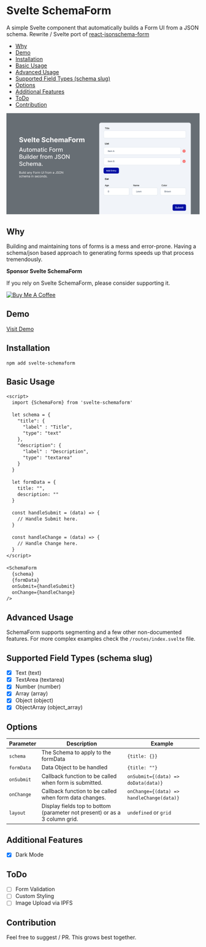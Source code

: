 # Svelte SchemaForm
A simple Svelte component that automatically builds a Form UI from a JSON schema.
Rewrite / Svelte port of [react-jsonschema-form](https://github.com/rjsf-team/react-jsonschema-form)

<!-- START doctoc generated TOC please keep comment here to allow auto update -->
<!-- DON'T EDIT THIS SECTION, INSTEAD RE-RUN doctoc TO UPDATE -->

- [Why](#why)
- [Demo](#demo)
- [Installation](#installation)
- [Basic Usage](#basic-usage)
- [Advanced Usage](#advanced-usage)
- [Supported Field Types (schema slug)](#supported-field-types-schema-slug)
- [Options](#options)
- [Additional Features](#additional-features)
- [ToDo](#todo)
- [Contribution](#contribution)

<!-- END doctoc generated TOC please keep comment here to allow auto update -->

![Preview of Svelte SchemaForm](https://raw.githubusercontent.com/xpluscal/svelte-schemaform/gh-pages/images/preview.jpg)

## Why
Building and maintaining tons of forms is a mess and error-prone. Having a schema/json based approach to generating forms speeds up that process tremendously.

**Sponsor Svelte SchemaForm**

If you rely on Svelte SchemaForm, please consider supporting it.

<a href="https://www.buymeacoffee.com/xpluscal" target="_blank"><img src="https://cdn.buymeacoffee.com/buttons/v2/default-yellow.png" alt="Buy Me A Coffee" style="height: 60px !important;width: 217px !important;" ></a>


## Demo
[Visit Demo](https://xpluscal.github.io/svelte-schemaform/)

## Installation

```
npm add svelte-schemaform
```

## Basic Usage

```svelte
<script>
  import {SchemaForm} from 'svelte-schemaform'

  let schema = {
    "title": {
      "label" : "Title",
      "type": "text"
    },
    "description": {
      "label" : "Description",
      "type": "textarea"
    }
  }

  let formData = {
    title: "",
    description: ""
  }

  const handleSubmit = (data) => {
    // Handle Submit here.
  }

  const handleChange = (data) => {
    // Handle Change here.
  }
</script>

<SchemaForm
  {schema}
  {formData}
  onSubmit={handleSubmit}
  onChange={handleChange}
/>
```

## Advanced Usage
SchemaForm supports segmenting and a few other non-documented features.
For more complex examples check the `/routes/index.svelte` file.

## Supported Field Types (schema slug)

- [x] Text (text)
- [x] TextArea (textarea)
- [x] Number (number)
- [x] Array (array)
- [x] Object (object)
- [x] ObjectArray (object_array)

## Options

| Parameter  | Description | Example |
| ------------- | ------------- | -------------- |
| `schema`  | The Schema to apply to the formData  | `{title: {}}`
| `formData`  | Data Object to be handled  | `{title: ""}`
| `onSubmit`  | Callback function to be called when form is submitted.  | `onSubmit={(data) => doData(data)}`
| `onChange`  | Callback function to be called when form data changes.  | `onChange={(data) => handleChange(data)}`
| `layout`  | Display fields top to bottom (parameter not present) or as a 3 column grid.  | `undefined` or `grid`


## Additional Features

- [x] Dark Mode

## ToDo

- [ ] Form Validation
- [ ] Custom Styling
- [ ] Image Upload via IPFS

## Contribution
Feel free to suggest / PR. This grows best together.
